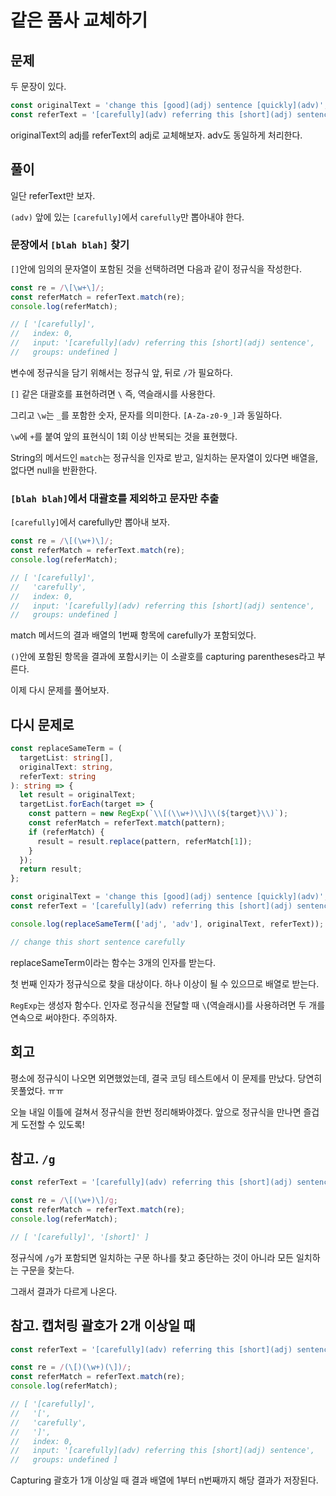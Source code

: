 # 같은 품사 교체하기

## 문제

두 문장이 있다.

```js
const originalText = 'change this [good](adj) sentence [quickly](adv)';
const referText = '[carefully](adv) referring this [short](adj) sentence';
```

originalText의 adj를 referText의 adj로 교체해보자. adv도 동일하게 처리한다.

## 풀이

일단 referText만 보자.

`(adv)` 앞에 있는 `[carefully]`에서 `carefully`만 뽑아내야 한다.

### 문장에서 `[blah blah]` 찾기

`[]`안에 임의의 문자열이 포함된 것을 선택하려면 다음과 같이 정규식을 작성한다.

```js
const re = /\[\w+\]/;
const referMatch = referText.match(re);
console.log(referMatch);

// [ '[carefully]',
//   index: 0,
//   input: '[carefully](adv) referring this [short](adj) sentence',
//   groups: undefined ]
```

변수에 정규식을 담기 위해서는 정규식 앞, 뒤로 `/`가 필요하다.

`[]` 같은 대괄호를 표현하려면 `\` 즉, 역슬래시를 사용한다.

그리고 `\w`는 `_`를 포함한 숫자, 문자를 의미한다. `[A-Za-z0-9_]`과 동일하다.

`\w`에 `+`를 붙여 앞의 표현식이 1회 이상 반복되는 것을 표현했다.

String의 메서드인 `match`는 정규식을 인자로 받고, 일치하는 문자열이 있다면 배열을, 없다면 null을 반환한다.

### `[blah blah]`에서 대괄호를 제외하고 문자만 추출

`[carefully]`에서 carefully만 뽑아내 보자.

```js
const re = /\[(\w+)\]/;
const referMatch = referText.match(re);
console.log(referMatch);

// [ '[carefully]',
//   'carefully',
//   index: 0,
//   input: '[carefully](adv) referring this [short](adj) sentence',
//   groups: undefined ]
```

match 메서드의 결과 배열의 1번째 항목에 carefully가 포함되었다.

`()`안에 포함된 항목을 결과에 포함시키는 이 소괄호를 capturing parentheses라고 부른다.

이제 다시 문제를 풀어보자.

## 다시 문제로

```ts
const replaceSameTerm = (
  targetList: string[],
  originalText: string,
  referText: string
): string => {
  let result = originalText;
  targetList.forEach(target => {
    const pattern = new RegExp(`\\[(\\w+)\\]\\(${target}\\)`);
    const referMatch = referText.match(pattern);
    if (referMatch) {
      result = result.replace(pattern, referMatch[1]);
    }
  });
  return result;
};

const originalText = 'change this [good](adj) sentence [quickly](adv)';
const referText = '[carefully](adv) referring this [short](adj) sentence';

console.log(replaceSameTerm(['adj', 'adv'], originalText, referText));

// change this short sentence carefully

```

replaceSameTerm이라는 함수는 3개의 인자를 받는다.

첫 번째 인자가 정규식으로 찾을 대상이다. 하나 이상이 될 수 있으므로 배열로 받는다.

`RegExp`는 생성자 함수다. 인자로 정규식을 전달할 때 `\`(역슬래시)를 사용하려면 두 개를 연속으로 써야한다. 주의하자.

## 회고

평소에 정규식이 나오면 외면했었는데, 결국 코딩 테스트에서 이 문제를 만났다. 당연히 못풀었다. ㅠㅠ

오늘 내일 이틀에 걸쳐서 정규식을 한번 정리해봐야겠다. 앞으로 정규식을 만나면 즐겁게 도전할 수 있도록!

## 참고. `/g`

```ts
const referText = '[carefully](adv) referring this [short](adj) sentence';

const re = /\[(\w+)\]/g;
const referMatch = referText.match(re);
console.log(referMatch);

// [ '[carefully]', '[short]' ]
```

정규식에 `/g`가 포함되면 일치하는 구문 하나를 찾고 중단하는 것이 아니라 모든 일치하는 구문을 찾는다.

그래서 결과가 다르게 나온다.

## 참고. 캡처링 괄호가 2개 이상일 때

```ts
const referText = '[carefully](adv) referring this [short](adj) sentence';

const re = /(\[)(\w+)(\])/;
const referMatch = referText.match(re);
console.log(referMatch);

// [ '[carefully]',
//   '[',
//   'carefully',
//   ']',
//   index: 0,
//   input: '[carefully](adv) referring this [short](adj) sentence',
//   groups: undefined ]
```

Capturing 괄호가 1개 이상일 때 결과 배열에 1부터 n번째까지 해당 결과가 저장된다.
